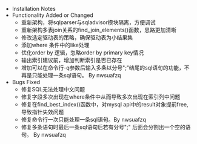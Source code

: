 - Installation Notes
- Functionality Added or Changed
    - 重新架构，将sqlparser与sqladvisor模块隔离，方便调试
    - 重新架构多表join关系的find_join_elements()函数，思路更加清晰
    - 修改选定驱动表的策略，确保驱动表为小结果集
    - 添加where 条件中的like处理
    - 优化order by 逻辑，忽略order by primary key情况
    - 输出索引建议前，增加判断索引是否已存在
    - 增加可以在命令行-q参数后输入多条以分号";"结尾的sql语句的功能，不再是只能处理一条sql语句。 By nwsuafzq 
- Bugs Fixed
    - 修复SQL无法处理中文问题
    - 修复字段多次出现在where条件中从而导致多次出现在索引列中问题
    - 修复在find_best_index()函数中，对mysql api中的result对象提前free, 导致指针失效问题
    - 修复命令行一次只能处理一条sql语句。By nwsuafzq
    - 修复多条语句时最后一条sql语句后若有分号";" 后面会分割出一个空的语句。 By nwsuafzq
